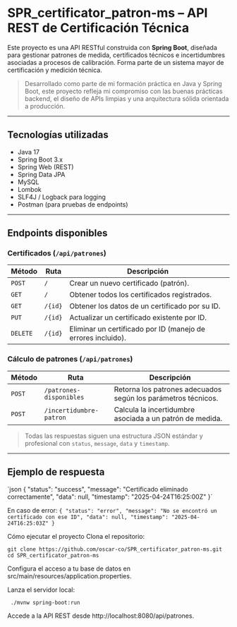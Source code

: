 # SPR_certificator_patron-ms – API REST de Certificación Técnica

Este proyecto es una API RESTful construida con **Spring Boot**, diseñada para gestionar patrones de medida, certificados técnicos e incertidumbres asociadas a procesos de calibración. Forma parte de un sistema mayor de certificación y medición técnica.

> Desarrollado como parte de mi formación práctica en Java y Spring Boot, este proyecto refleja mi compromiso con las buenas prácticas backend, el diseño de APIs limpias y una arquitectura sólida orientada a producción.

---

## Tecnologías utilizadas

- Java 17
- Spring Boot 3.x
- Spring Web (REST)
- Spring Data JPA
- MySQL
- Lombok
- SLF4J / Logback para logging
- Postman (para pruebas de endpoints)

---

## Endpoints disponibles

### Certificados (`/api/patrones`)

| Método | Ruta              | Descripción                                          |
|--------|-------------------|------------------------------------------------------|
| `POST` | `/`               | Crear un nuevo certificado (patrón).                |
| `GET`  | `/`               | Obtener todos los certificados registrados.         |
| `GET`  | `/{id}`           | Obtener los datos de un certificado por su ID.      |
| `PUT`  | `/{id}`           | Actualizar un certificado existente por ID.         |
| `DELETE` | `/{id}`         | Eliminar un certificado por ID (manejo de errores incluido). |

### Cálculo de patrones (`/api/patrones`)

| Método | Ruta                              | Descripción                                                  |
|--------|-----------------------------------|--------------------------------------------------------------|
| `POST` | `/patrones-disponibles`          | Retorna los patrones adecuados según los parámetros técnicos. |
| `POST` | `/incertidumbre-patron`          | Calcula la incertidumbre asociada a un patrón de medida.     |

> Todas las respuestas siguen una estructura JSON estándar y profesional con `status`, `message`, `data` y `timestamp`.

---

## Ejemplo de respuesta

`json
{
  "status": "success",
  "message": "Certificado eliminado correctamente",
  "data": null,
  "timestamp": "2025-04-24T16:25:00Z"
}´



En caso de error:
`
{
  "status": "error",
  "message": "No se encontró un certificado con ese ID",
  "data": null,
  "timestamp": "2025-04-24T16:25:03Z"
}
`


Cómo ejecutar el proyecto
Clona el repositorio:

`git clone https://github.com/oscar-co/SPR_certificator_patron-ms.git`
`cd SPR_certificator_patron-ms`

Configura el acceso a tu base de datos en src/main/resources/application.properties.

Lanza el servidor local:

`
./mvnw spring-boot:run`

Accede a la API REST desde http://localhost:8080/api/patrones.

